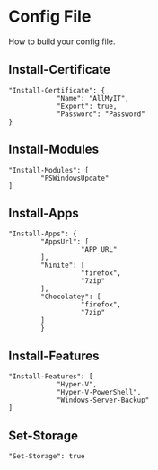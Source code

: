 # Config File

How to build your config file.

## Install-Certificate

    "Install-Certificate": {
			    "Name": "AllMyIT",
			    "Export": true,
			    "Password": "Password"
    }

## Install-Modules

    "Install-Modules": [
			"PSWindowsUpdate"
    ]

## Install-Apps

    "Install-Apps": {
	        "AppsUrl": [
        		      "APP_URL"
            ],
            "Ninite": [
        		      "firefox",
        		      "7zip"
            ],
            "Chocolatey": [
        		      "firefox",
        		      "7zip"
            ]
            }

## Install-Features

    "Install-Features": [
			    "Hyper-V",
			    "Hyper-V-PowerShell",
			    "Windows-Server-Backup"
    ]

## Set-Storage

    "Set-Storage": true

